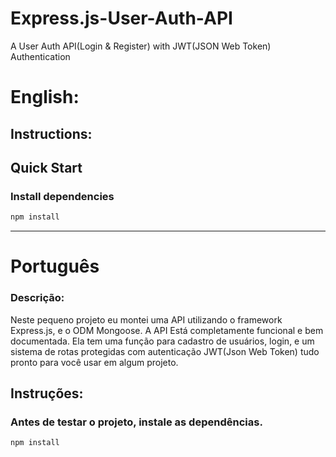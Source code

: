 # Express.js-User-Auth-API
A User Auth API(Login &amp; Register) with JWT(JSON Web Token) Authentication

# English: 
## Instructions:
  ## Quick Start

  ### Install dependencies
  ``` bash  
  npm install
  ```
 ----------------------------------------------------------------------------------------------------------------
 # Português
 ### Descrição:
  Neste pequeno projeto eu montei uma API utilizando o framework Express.js, e o ODM Mongoose. A API Está completamente funcional e   bem documentada. Ela tem uma função para cadastro de usuários, login, e um sistema de rotas protegidas com autenticação JWT(Json Web Token) tudo pronto para você usar em algum projeto.
 
 
 ## Instruções:
  ### Antes de testar o projeto, instale as dependências.
  ``` bash  
  npm install
  ```
